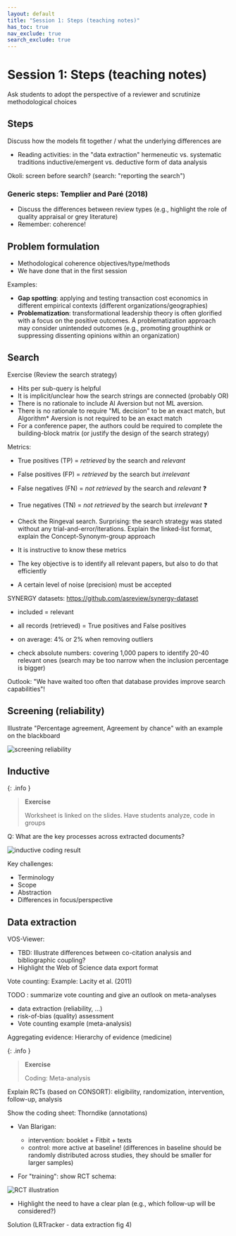 ```yaml
---
layout: default
title: "Session 1: Steps (teaching notes)"
has_toc: true
nav_exclude: true
search_exclude: true
---
```


# Session 1: Steps (teaching notes)

Ask students to adopt the perspective of a reviewer and scrutinize methodological choices

## Steps

Discuss how the models fit together / what the underlying differences are

- Reading activities: in the "data extraction"
hermeneutic vs. systematic traditions
inductive/emergent vs. deductive form of data analysis

Okoli: screen before search? (search: "reporting the search")

### Generic steps: Templier and Paré (2018)


- Discuss the differences between review types (e.g., highlight the role of quality appraisal or grey literature)
- Remember: coherence!

## Problem formulation

- Methodological coherence objectives/type/methods
- We have done that in the first session

Examples:

- **Gap spotting**: applying and testing transaction cost economics in different empirical contexts (different organizations/geographies)
- **Problematization**: transformational leadership theory is often glorified with a focus on the positive outcomes. A problematization approach may consider unintended outcomes (e.g., promoting groupthink or suppressing dissenting opinions within an organization)

<div class="page-break"></div>

## Search

Exercise (Review the search strategy)

- Hits per sub-query is helpful
- It is implicit/unclear how the search strings are connected (probably OR)
- There is no rationale to include AI Aversion but not ML aversion.
- There is no rationale to require "ML decision" to be an exact match, but Algorithm* Aversion is not required to be an exact match
- For a conference paper, the authors could be required to complete the building-block matrix (or justify the design of the search strategy)

Metrics:
- True positives (TP) = *retrieved* by the search and *relevant*
- False positives (FP) = *retrieved* by the search but *irrelevant*
- False negatives (FN) = *not retrieved* by the search and *relevant* ❓
- True negatives (TN) = *not retrieved* by the search but *irrelevant* ❓

- Check the Ringeval search. Surprising: the search strategy was stated without any trial-and-error/iterations. Explain the linked-list format, explain the Concept-Synonym-group approach


- It is instructive to know these metrics
- The key objective is to identify all relevant papers, but also to do that efficiently
- A certain level of noise (precision) must be accepted

SYNERGY datasets:  https://github.com/asreview/synergy-dataset

- included = relevant
- all records (retrieved) = True positives and False positives
- on average: 4% or 2% when removing outliers

- check absolute numbers: covering 1,000 papers to identify 20-40 relevant ones (search may be too narrow when the inclusion percentage is bigger)

Outlook: "We have waited too often that database provides improve search capabilities"! 

<div class="page-break"></div>

## Screening (reliability)

Illustrate "Percentage agreement, Agreement by chance" with an example on the blackboard

![screening reliability](day_1_steps_screen_notes-screening-reliability.jpg)

<div class="page-break"></div>

## Inductive

{: .info }
> **Exercise**
> 
> Worksheet is linked on the slides.
> Have students analyze, code in groups

Q: What are the key processes across extracted documents?

![inductive coding result](day_1_steps_data_inductive-coding-result.jpg)

Key challenges:
- Terminology
- Scope
- Abstraction
- Differences in focus/perspective

<div class="page-break"></div>

## Data extraction

VOS-Viewer:
- TBD: Illustrate differences between co-citation analysis and bibliographic coupling?
- Highlight the Web of Science data export format

Vote counting: Example: Lacity et al. (2011)

TODO : summarize vote counting and give an outlook on meta-analyses

- data extraction (reliability, ...)
- risk-of-bias (quality) assessment
- Vote counting example (meta-analysis)

Aggregating evidence: Hierarchy of evidence (medicine)

{: .info }
> **Exercise**
> 
> Coding: Meta-analysis

Explain RCTs (based on CONSORT): eligibility, randomization, intervention, follow-up, analysis

Show the coding sheet: Thorndike (annotations)

- Van Blarigan:
    - intervention: booklet + Fitbit + texts
    - control: more active at baseline! (differences in baseline should be randomly distributed across studies, they should be smaller for larger samples)

- For "training": show RCT schema:

![RCT illustration](day_1_steps_data_RCT.jpg)

- Highlight the need to have a clear plan (e.g., which follow-up will be considered?)

Solution (LRTracker - data extraction fig 4)

